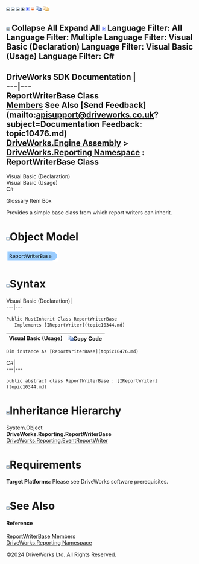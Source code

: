 ![](dotnetimages/collapse.gif) ![](dotnetimages/expand.gif) ![](dotnetimages/collapse.gif) ![](dotnetimages/expand.gif) ![](dotnetimages/drpdown.gif) ![](dotnetimages/drpdown_orange.gif) ![](dotnetimages/copycode.gif) ![](dotnetimages/copycodeHighlight.gif)

![](dotnetimages/collapse.gif) Collapse All Expand All ![](dotnetimages/drpdown.gif) Language Filter: All  Language Filter: Multiple  Language Filter: Visual Basic (Declaration) Language Filter: Visual Basic (Usage) Language Filter: C#  
---  
DriveWorks SDK Documentation  |   
---|---  
ReportWriterBase Class   
[Members](topic10477.md) See Also [Send Feedback](mailto:apisupport@driveworks.co.uk?subject=Documentation Feedback: topic10476.md)  
[DriveWorks.Engine Assembly](topic2156.md) > [DriveWorks.Reporting Namespace](topic10334.md) : ReportWriterBase Class  
---  
  
Visual Basic (Declaration)    
Visual Basic (Usage)    
C# 

Glossary Item Box

Provides a simple base class from which report writers can inherit. 

# ![](dotnetimages/collapse.gif)Object Model

![](dotnetdiagramimages/image528.png)

# ![](dotnetimages/collapse.gif)Syntax

Visual Basic (Declaration)|   
---|---  
      
    
    Public MustInherit Class ReportWriterBase 
       Implements [IReportWriter](topic10344.md)   
  
Visual Basic (Usage)| ![](dotnetimages/copycode.gif)Copy Code  
---|---  
      
    
    Dim instance As [ReportWriterBase](topic10476.md)  
  
C#|   
---|---  
      
    
    public abstract class ReportWriterBase : [IReportWriter](topic10344.md)    
  
# ![](dotnetimages/collapse.gif)Inheritance Hierarchy

System.Object  
**DriveWorks.Reporting.ReportWriterBase**  
[DriveWorks.Reporting.EventReportWriter](topic10409.md)  


# ![](dotnetimages/collapse.gif)Requirements

**Target Platforms:** Please see DriveWorks software prerequisites.

# ![](dotnetimages/collapse.gif)See Also

#### Reference

[ReportWriterBase Members](topic10477.md)   
[DriveWorks.Reporting Namespace](topic10334.md)

©2024 DriveWorks Ltd. All Rights Reserved.
